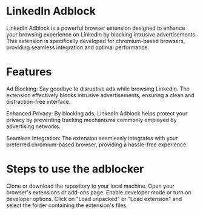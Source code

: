 # **LinkedIn Adblock**
LinkedIn Adblock is a powerful browser extension designed to enhance your browsing experience on LinkedIn by blocking intrusive advertisements. This extension is specifically developed for chromium-based browsers, providing seamless integration and optimal performance.

# **Features**
 Ad Blocking: Say goodbye to disruptive ads while browsing LinkedIn. The extension effectively blocks intrusive advertisements, ensuring a clean and distraction-free interface.

 Enhanced Privacy: By blocking ads, LinkedIn Adblock helps protect your privacy by preventing tracking mechanisms commonly employed by advertising networks.

 Seamless Integration: The extension seamlessly integrates with your preferred chromium-based browser, providing a hassle-free experience.

# Steps to use the adblocker
Clone or download the repository to your local machine.
Open your browser's extensions or add-ons page.
Enable developer mode or turn on developer options.
Click on "Load unpacked" or "Load extension" and select the folder containing the extension's files.
